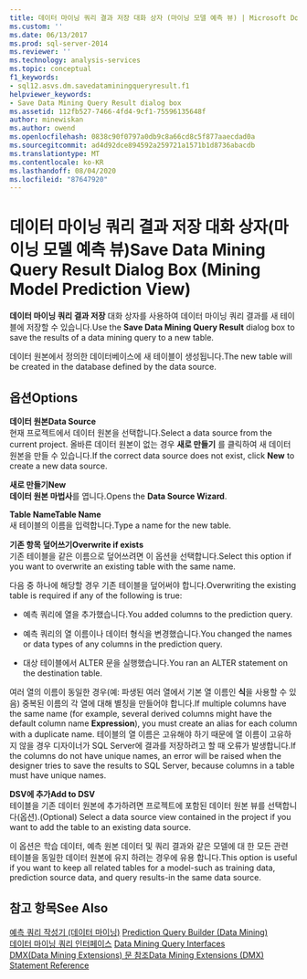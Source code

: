 ```yaml
---
title: 데이터 마이닝 쿼리 결과 저장 대화 상자 (마이닝 모델 예측 뷰) | Microsoft Docs
ms.custom: ''
ms.date: 06/13/2017
ms.prod: sql-server-2014
ms.reviewer: ''
ms.technology: analysis-services
ms.topic: conceptual
f1_keywords:
- sql12.asvs.dm.savedataminingqueryresult.f1
helpviewer_keywords:
- Save Data Mining Query Result dialog box
ms.assetid: 112fb527-7466-4fd4-9cf1-75596135648f
author: minewiskan
ms.author: owend
ms.openlocfilehash: 0838c90f0797a0db9c8a66cd8c5f877aaecdad0a
ms.sourcegitcommit: ad4d92dce894592a259721a1571b1d8736abacdb
ms.translationtype: MT
ms.contentlocale: ko-KR
ms.lasthandoff: 08/04/2020
ms.locfileid: "87647920"
---
```

# <a name="save-data-mining-query-result-dialog-box-mining-model-prediction-view"></a><span data-ttu-id="547dd-102">데이터 마이닝 쿼리 결과 저장 대화 상자(마이닝 모델 예측 뷰)</span><span class="sxs-lookup"><span data-stu-id="547dd-102">Save Data Mining Query Result Dialog Box (Mining Model Prediction View)</span></span>
  <span data-ttu-id="547dd-103">**데이터 마이닝 쿼리 결과 저장** 대화 상자를 사용하여 데이터 마이닝 쿼리 결과를 새 테이블에 저장할 수 있습니다.</span><span class="sxs-lookup"><span data-stu-id="547dd-103">Use the **Save Data Mining Query Result** dialog box to save the results of a data mining query to a new table.</span></span>  
  
 <span data-ttu-id="547dd-104">데이터 원본에서 정의한 데이터베이스에 새 테이블이 생성됩니다.</span><span class="sxs-lookup"><span data-stu-id="547dd-104">The new table will be created in the database defined by the data source.</span></span>  
  
## <a name="options"></a><span data-ttu-id="547dd-105">옵션</span><span class="sxs-lookup"><span data-stu-id="547dd-105">Options</span></span>  
 <span data-ttu-id="547dd-106">**데이터 원본**</span><span class="sxs-lookup"><span data-stu-id="547dd-106">**Data Source**</span></span>  
 <span data-ttu-id="547dd-107">현재 프로젝트에서 데이터 원본을 선택합니다.</span><span class="sxs-lookup"><span data-stu-id="547dd-107">Select a data source from the current project.</span></span> <span data-ttu-id="547dd-108">올바른 데이터 원본이 없는 경우 **새로 만들기** 를 클릭하여 새 데이터 원본을 만들 수 있습니다.</span><span class="sxs-lookup"><span data-stu-id="547dd-108">If the correct data source does not exist, click **New** to create a new data source.</span></span>  
  
 <span data-ttu-id="547dd-109">**새로 만들기**</span><span class="sxs-lookup"><span data-stu-id="547dd-109">**New**</span></span>  
 <span data-ttu-id="547dd-110">**데이터 원본 마법사**를 엽니다.</span><span class="sxs-lookup"><span data-stu-id="547dd-110">Opens the **Data Source Wizard**.</span></span>  
  
 <span data-ttu-id="547dd-111">**Table Name**</span><span class="sxs-lookup"><span data-stu-id="547dd-111">**Table Name**</span></span>  
 <span data-ttu-id="547dd-112">새 테이블의 이름을 입력합니다.</span><span class="sxs-lookup"><span data-stu-id="547dd-112">Type a name for the new table.</span></span>  
  
 <span data-ttu-id="547dd-113">**기존 항목 덮어쓰기**</span><span class="sxs-lookup"><span data-stu-id="547dd-113">**Overwrite if exists**</span></span>  
 <span data-ttu-id="547dd-114">기존 테이블을 같은 이름으로 덮어쓰려면 이 옵션을 선택합니다.</span><span class="sxs-lookup"><span data-stu-id="547dd-114">Select this option if you want to overwrite an existing table with the same name.</span></span>  
  
 <span data-ttu-id="547dd-115">다음 중 하나에 해당할 경우 기존 테이블을 덮어써야 합니다.</span><span class="sxs-lookup"><span data-stu-id="547dd-115">Overwriting the existing table is required if any of the following is true:</span></span>  
  
-   <span data-ttu-id="547dd-116">예측 쿼리에 열을 추가했습니다.</span><span class="sxs-lookup"><span data-stu-id="547dd-116">You added columns to the prediction query.</span></span>  
  
-   <span data-ttu-id="547dd-117">예측 쿼리의 열 이름이나 데이터 형식을 변경했습니다.</span><span class="sxs-lookup"><span data-stu-id="547dd-117">You changed the names or data types of any columns in the prediction query.</span></span>  
  
-   <span data-ttu-id="547dd-118">대상 테이블에서 ALTER 문을 실행했습니다.</span><span class="sxs-lookup"><span data-stu-id="547dd-118">You ran an ALTER statement on the destination table.</span></span>  
  
 <span data-ttu-id="547dd-119">여러 열의 이름이 동일한 경우(예: 파생된 여러 열에서 기본 열 이름인 **식**을 사용할 수 있음) 중복된 이름의 각 열에 대해 별칭을 만들어야 합니다.</span><span class="sxs-lookup"><span data-stu-id="547dd-119">If multiple columns have the same name (for example, several derived columns might have the default column name **Expression**), you must create an alias for each column with a duplicate name.</span></span> <span data-ttu-id="547dd-120">테이블의 열 이름은 고유해야 하기 때문에 열 이름이 고유하지 않을 경우 디자이너가 SQL Server에 결과를 저장하려고 할 때 오류가 발생합니다.</span><span class="sxs-lookup"><span data-stu-id="547dd-120">If the columns do not have unique names, an error will be raised when the designer tries to save the results to SQL Server, because columns in a table must have unique names.</span></span>  
  
 <span data-ttu-id="547dd-121">**DSV에 추가**</span><span class="sxs-lookup"><span data-stu-id="547dd-121">**Add to DSV**</span></span>  
 <span data-ttu-id="547dd-122">테이블을 기존 데이터 원본에 추가하려면 프로젝트에 포함된 데이터 원본 뷰를 선택합니다(옵션).</span><span class="sxs-lookup"><span data-stu-id="547dd-122">(Optional) Select a data source view contained in the project if you want to add the table to an existing data source.</span></span>  
  
 <span data-ttu-id="547dd-123">이 옵션은 학습 데이터, 예측 원본 데이터 및 쿼리 결과와 같은 모델에 대 한 모든 관련 테이블을 동일한 데이터 원본에 유지 하려는 경우에 유용 합니다.</span><span class="sxs-lookup"><span data-stu-id="547dd-123">This option is useful if you want to keep all related tables for a model-such as training data, prediction source data, and query results-in the same data source.</span></span>  
  
## <a name="see-also"></a><span data-ttu-id="547dd-124">참고 항목</span><span class="sxs-lookup"><span data-stu-id="547dd-124">See Also</span></span>  
 <span data-ttu-id="547dd-125">[예측 쿼리 작성기 &#40;데이터 마이닝&#41;](prediction-query-builder-data-mining.md) </span><span class="sxs-lookup"><span data-stu-id="547dd-125">[Prediction Query Builder &#40;Data Mining&#41;](prediction-query-builder-data-mining.md) </span></span>  
 <span data-ttu-id="547dd-126">[데이터 마이닝 쿼리 인터페이스](data-mining/data-mining-query-tools.md) </span><span class="sxs-lookup"><span data-stu-id="547dd-126">[Data Mining Query Interfaces](data-mining/data-mining-query-tools.md) </span></span>  
 [<span data-ttu-id="547dd-127">DMX&#40;Data Mining Extensions&#41; 문 참조</span><span class="sxs-lookup"><span data-stu-id="547dd-127">Data Mining Extensions &#40;DMX&#41; Statement Reference</span></span>](/sql/dmx/data-mining-extensions-dmx-statements)  
  
  
